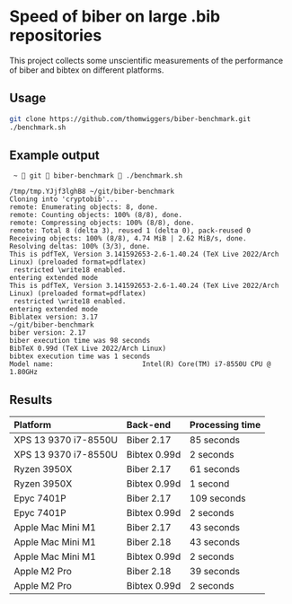 # Speed of biber on large .bib repositories

This project collects some unscientific measurements of the performance of biber
and bibtex on different platforms.

## Usage

```sh
git clone https://github.com/thomwiggers/biber-benchmark.git
./benchmark.sh
```

## Example output

```plain
 ~  git  biber-benchmark  ./benchmark.sh                                                                                                         
/tmp/tmp.YJjf3lghB8 ~/git/biber-benchmark
Cloning into 'cryptobib'...
remote: Enumerating objects: 8, done.
remote: Counting objects: 100% (8/8), done.
remote: Compressing objects: 100% (8/8), done.
remote: Total 8 (delta 3), reused 1 (delta 0), pack-reused 0
Receiving objects: 100% (8/8), 4.74 MiB | 2.62 MiB/s, done.
Resolving deltas: 100% (3/3), done.
This is pdfTeX, Version 3.141592653-2.6-1.40.24 (TeX Live 2022/Arch Linux) (preloaded format=pdflatex)
 restricted \write18 enabled.
entering extended mode
This is pdfTeX, Version 3.141592653-2.6-1.40.24 (TeX Live 2022/Arch Linux) (preloaded format=pdflatex)
 restricted \write18 enabled.
entering extended mode
Biblatex version: 3.17
~/git/biber-benchmark
biber version: 2.17
biber execution time was 98 seconds
BibTeX 0.99d (TeX Live 2022/Arch Linux)
bibtex execution time was 1 seconds
Model name:                      Intel(R) Core(TM) i7-8550U CPU @ 1.80GHz
```

## Results

| Platform              | Back-end       | Processing time      |
|:----------------------|:---------------|:---------------------|
| XPS 13 9370 i7-8550U  | Biber 2.17     | 85 seconds           |
| XPS 13 9370 i7-8550U  | Bibtex 0.99d   | 2 seconds            |
| Ryzen 3950X           | Biber 2.17     | 61 seconds           |
| Ryzen 3950X           | Bibtex 0.99d   | 1 second             |
| Epyc 7401P            | Biber 2.17     | 109 seconds          |
| Epyc 7401P            | Bibtex 0.99d   | 2 seconds            |
| Apple Mac Mini M1     | Biber 2.17     | 43 seconds           |
| Apple Mac Mini M1     | Biber 2.18     | 43 seconds           |
| Apple Mac Mini M1     | Bibtex 0.99d   | 2 seconds            |
| Apple M2 Pro          | Biber 2.18     | 39 seconds           |
| Apple M2 Pro          | Bibtex 0.99d   | 2 seconds            |
